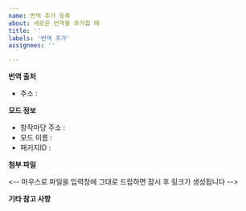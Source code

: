 ```yaml
---
name: 번역 추가 등록
about: 새로운 번역을 추가할 때
title: ''
labels: '번역 추가'
assignees: ''

---
```

<b>번역 출처</b>
- 주소 : 

<b>모드 정보</b>
- 창작마당 주소 : 
- 모드 이름 : 
- 패키지ID : 

<b>첨부 파일</b><p>
<-- 마우스로 파일을 입력창에 그대로 드랍하면 잠시 후 링크가 생성됩니다 -->

<b>기타 참고 사항</b>
